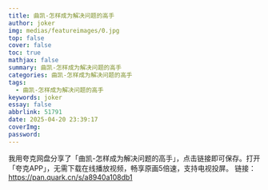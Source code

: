 ```yaml
---
title: 曲凯-怎样成为解决问题的高手
author: joker
img: medias/featureimages/0.jpg
top: false
cover: false
toc: true
mathjax: false
summary: 曲凯-怎样成为解决问题的高手
categories: 曲凯-怎样成为解决问题的高手
tags:
  - 曲凯-怎样成为解决问题的高手
keywords: joker
essay: false
abbrlink: 51791
date: 2025-04-20 23:39:17
coverImg:
password:
---
```


我用夸克网盘分享了「曲凯-怎样成为解决问题的高手」，点击链接即可保存。打开「夸克APP」，无需下载在线播放视频，畅享原画5倍速，支持电视投屏。
链接：https://pan.quark.cn/s/a8940a108db1
